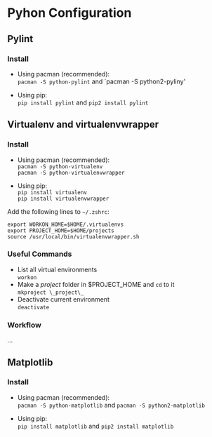Pyhon Configuration
===================

Pylint
------

### Install

* Using pacman (recommended):  
  `pacman -S python-pylint` and `pacman -S python2-pyliny'

* Using pip:  
  `pip install pylint` and `pip2 install pylint`

Virtualenv and virtualenvwrapper
--------------------------------

### Install

* Using pacman (recommended):  
  `pacman -S python-virtualenv`  
  `pacman -S python-virtualenvwrapper`

* Using pip:  
  `pip install virtualenv`  
  `pip install virtualenvwrapper`

Add the following lines to `~/.zshrc`:

    export WORKON_HOME=$HOME/.virtualenvs
    export PROJECT_HOME=$HOME/projects
    source /usr/local/bin/virtualenvwrapper.sh

### Useful Commands

* List all virtual environments  
  `workon`
* Make a _project_ folder in $PROJECT_HOME and `cd` to it  
  `mkproject \_project\_`
* Deactivate current environment  
  `deactivate`

### Workflow

...

Matplotlib
----------

### Install

* Using pacman (recommended):  
  `pacman -S python-matplotlib` and `pacman -S python2-matplotlib`

* Using pip:  
  `pip install matplotlib` and `pip2 install matplotlib`
